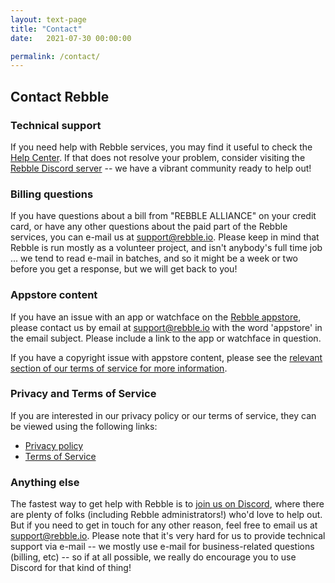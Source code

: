 ```yaml
---
layout: text-page
title: "Contact"
date:   2021-07-30 00:00:00

permalink: /contact/
---
```


## Contact Rebble

### Technical support

If you need help with Rebble services, you may find it useful to check the
[Help Center](https://help.rebble.io).  If that does not resolve your
problem, consider visiting the [Rebble Discord server](/discord) -- we have
a vibrant community ready to help out!

### Billing questions

If you have questions about a bill from "REBBLE ALLIANCE" on your credit
card, or have any other questions about the paid part of the Rebble
services, you can e-mail us at
[support@rebble.io](mailto:support@rebble.io).  Please keep in mind that
Rebble is run mostly as a volunteer project, and isn't anybody's full time
job ... we tend to read e-mail in batches, and so it might be a week or two
before you get a response, but we will get back to you!

### Appstore content

If you have an issue with an app or watchface on the [Rebble
appstore](https://apps.rebble.io), please contact us by email at
[support@rebble.io](mailto://support@rebble.io) with the word 'appstore' in
the email subject.  Please include a link to the app or watchface in
question.

If you have a copyright issue with appstore content, please see the
[relevant section of our terms of service for more
information](/tos/#e-copyright-infringement-and-dmca-policy).

### Privacy and Terms of Service

If you are interested in our privacy policy or our terms of service, they can be viewed using the following links:

 - [Privacy policy](/privacy)
 - [Terms of Service](/tos)

### Anything else

The fastest way to get help with Rebble is to [join us on
Discord](/discord), where there are plenty of folks (including Rebble
administrators!) who'd love to help out.  But if you need to get in touch
for any other reason, feel free to email us at
[support@rebble.io](mailto:support@rebble.io).  Please note that it's very
hard for us to provide technical support via e-mail -- we mostly use e-mail
for business-related questions (billing, etc) -- so if at all possible, we
really do encourage you to use Discord for that kind of thing!
